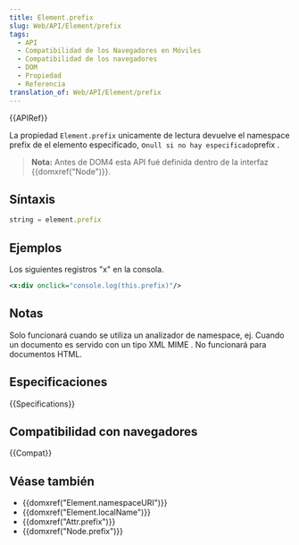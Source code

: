 ```yaml
---
title: Element.prefix
slug: Web/API/Element/prefix
tags:
  - API
  - Compatibilidad de los Navegadores en Móviles
  - Compatibilidad de los navegadores
  - DOM
  - Propiedad
  - Referencia
translation_of: Web/API/Element/prefix
---
```


{{APIRef}}

La propiedad `Element.prefix` unicamente de lectura devuelve el namespace prefix de el elemento especificado, o` null si no hay especificado `prefix .

> **Nota:** Antes de DOM4 esta API fué definida dentro de la interfaz {{domxref("Node")}}.

## Síntaxis

```js
string = element.prefix
```

## Ejemplos

Los siguientes registros "x" en la consola.

```xml
<x:div onclick="console.log(this.prefix)"/>
```

## Notas

Solo funcionará cuando se utiliza un analizador de namespace, ej. Cuando un documento es servido con un tipo XML MIME . No funcionará para documentos HTML.

## Especificaciones

{{Specifications}}

## Compatibilidad con navegadores

{{Compat}}

## Véase también

- {{domxref("Element.namespaceURI")}}
- {{domxref("Element.localName")}}
- {{domxref("Attr.prefix")}}
- {{domxref("Node.prefix")}}
